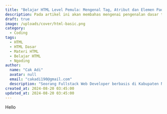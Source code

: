 ```yaml
---
title: "Belajar HTML Level Pemula: Mengenal Tag, Atribut dan Elemen Pada HTML"
description: Pada artikel ini akan membahas mengenai pengenalan dasar tag, atribut, dan elemen pada HTML dan penggunaannya secara dasar dan mendalam.
draft: true
image: /uploads/cover/html-basic.png
category:
  - Coding
tags:
  - HTML
  - HTML Dasar
  - Materi HTML
  - Belajar HTML
  - Ngoding
author:
  name: "Cak Adi"
  avatar: null
  email: "cakadi190@gmail.com"
  description: "Seorang Fullstack Web Developer berbasis di Kabupaten Ngawi, dengan passion mendalam dalam desain dan teknologi. Kini, ia juga tengah mengeksplorasi ketertarikannya yang baru terhadap geografi, memperluas cakrawalanya dalam dunia yang penuh inspirasi dan inovasi."
created_at: 2024-08-20 03:45:00
updated_at: 2024-08-20 03:45:00 
---
```


Hello